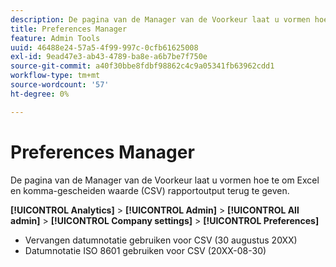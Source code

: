 ```yaml
---
description: De pagina van de Manager van de Voorkeur laat u vormen hoe te om Excel en komma-gescheiden waarde (CSV) rapportoutput terug te geven.
title: Preferences Manager
feature: Admin Tools
uuid: 46488e24-57a5-4f99-997c-0cfb61625008
exl-id: 9ead47e3-ab43-4789-ba8e-a6b7be7f750e
source-git-commit: a40f30bbe8fdbf98862c4c9a05341fb63962cdd1
workflow-type: tm+mt
source-wordcount: '57'
ht-degree: 0%

---
```


# Preferences Manager

De pagina van de Manager van de Voorkeur laat u vormen hoe te om Excel en komma-gescheiden waarde (CSV) rapportoutput terug te geven.

**[!UICONTROL Analytics]** > **[!UICONTROL Admin]** > **[!UICONTROL All admin]** > **[!UICONTROL Company settings]** > **[!UICONTROL Preferences]**

* Vervangen datumnotatie gebruiken voor CSV (30 augustus 20XX)
* Datumnotatie ISO 8601 gebruiken voor CSV (20XX-08-30)

